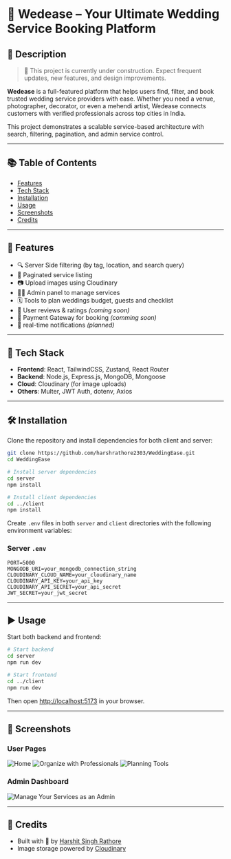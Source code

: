 # 💒 Wedease – Your Ultimate Wedding Service Booking Platform

## 📝 Description

> 🚧 This project is currently under construction. Expect frequent updates, new features, and design improvements.

**Wedease** is a full-featured platform that helps users find, filter, and book trusted wedding service providers with ease. Whether you need a venue, photographer, decorator, or even a mehendi artist, Wedease connects customers with verified professionals across top cities in India.

This project demonstrates a scalable service-based architecture with search, filtering, pagination, and admin service control.

---

## 📚 Table of Contents

* [Features](#-features)
* [Tech Stack](#-tech-stack)
* [Installation](#-installation)
* [Usage](#-usage)
* [Screenshots](#-screenshots)
* [Credits](#-credits)

---

## 🌟 Features

* 🔍 Server Side filtering (by tag, location, and search query)
* 📃 Paginated service listing
* 📷 Upload images using Cloudinary
* 👨‍💼 Admin panel to manage services
* 🗓️ Tools to plan weddings budget, guests and checklist
* 💬 User reviews & ratings *(coming soon)*
* 📩 Payment Gateway for booking *(comming soon)*
* 📩 real-time notifications *(planned)*

---

## 🧰 Tech Stack

* **Frontend**: React, TailwindCSS, Zustand, React Router
* **Backend**: Node.js, Express.js, MongoDB, Mongoose
* **Cloud**: Cloudinary (for image uploads)
* **Others**: Multer, JWT Auth, dotenv, Axios

---

## 🛠️ Installation

Clone the repository and install dependencies for both client and server:

```bash
git clone https://github.com/harshrathore2303/WeddingEase.git
cd WeddingEase

# Install server dependencies
cd server
npm install

# Install client dependencies
cd ../client
npm install
```

Create `.env` files in both `server` and `client` directories with the following environment variables:

### Server `.env`

```
PORT=5000
MONGODB_URI=your_mongodb_connection_string
CLOUDINARY_CLOUD_NAME=your_cloudinary_name
CLOUDINARY_API_KEY=your_api_key
CLOUDINARY_API_SECRET=your_api_secret
JWT_SECRET=your_jwt_secret
```

---

## ▶️ Usage

Start both backend and frontend:

```bash
# Start backend
cd server
npm run dev

# Start frontend
cd ../client
npm run dev
```

Then open [http://localhost:5173](http://localhost:5173) in your browser.

---

## 📸 Screenshots

### User Pages

![Home](https://github.com/user-attachments/assets/0ef07c7d-ca9b-48c7-a0b2-171f734b229e)
![Organize with Professionals](https://github.com/user-attachments/assets/132e72e5-0efb-42e8-9208-b42c3b0796aa)
![Planning Tools](https://github.com/user-attachments/assets/05468746-26c0-42df-bb0c-c01f78a5bfcb)


### Admin Dashboard

![Manage Your Services as an Admin](https://github.com/user-attachments/assets/876ddd99-764d-47c0-95a2-f5e4279564bd)

---

## 🙌 Credits

* Built with 💖 by [Harshit Singh Rathore](https://github.com/harshrathore2303)
* Image storage powered by [Cloudinary](https://cloudinary.com/)
